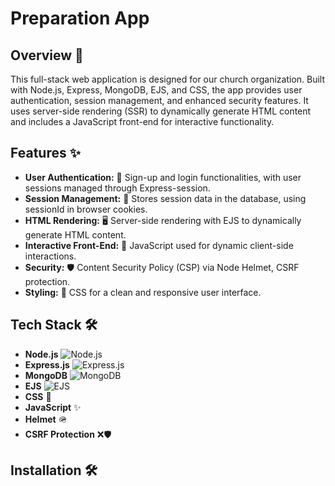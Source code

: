 # Preparation App

## Overview 📖

This full-stack web application is designed for our church organization. Built with Node.js, Express, MongoDB, EJS, and CSS, the app provides user authentication, session management, and enhanced security features. It uses server-side rendering (SSR) to dynamically generate HTML content and includes a JavaScript front-end for interactive functionality.

## Features ✨

- **User Authentication:** 🔐 Sign-up and login functionalities, with user sessions managed through Express-session.
- **Session Management:** 📅 Stores session data in the database, using sessionId in browser cookies.
- **HTML Rendering:** 🖥️ Server-side rendering with EJS to dynamically generate HTML content.
- **Interactive Front-End:** 🌟 JavaScript used for dynamic client-side interactions.
- **Security:** 🛡️ Content Security Policy (CSP) via Node Helmet, CSRF protection.
- **Styling:** 🎨 CSS for a clean and responsive user interface.

## Tech Stack 🛠️

- **Node.js** ![Node.js](https://img.shields.io/badge/Node.js-339933?logo=nodedotjs&logoColor=white)
- **Express.js** ![Express.js](https://img.shields.io/badge/Express.js-000000?logo=express&logoColor=white)
- **MongoDB** ![MongoDB](https://img.shields.io/badge/MongoDB-47A248?logo=mongodb&logoColor=white)
- **EJS** ![EJS](https://img.shields.io/badge/EJS-000000?logo=ejs&logoColor=white)
- **CSS** 🎨
- **JavaScript** ✨
- **Helmet** 🪖
- **CSRF Protection** ❌🛡️

## Installation 🛠️
